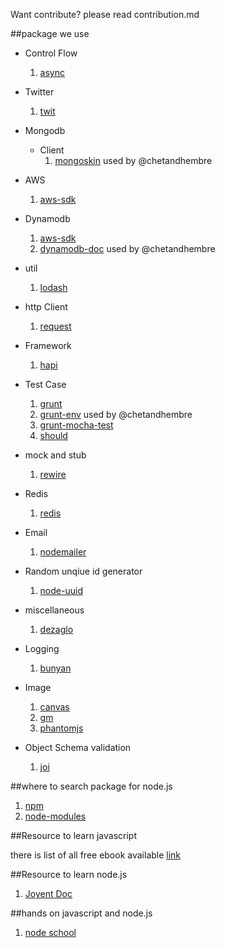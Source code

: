 Want contribute? please read contribution.md

##package we use
* Control Flow
  1. [async](https://www.npmjs.com/package/async)

* Twitter
  1. [twit](https://www.npmjs.com/package/twit)

* Mongodb
  * Client
    1. [mongoskin](https://www.npmjs.com/package/mongoskin) used by @chetandhembre

* AWS
  1. [aws-sdk](https://www.npmjs.com/package/aws-sdk)

* Dynamodb
  1. [aws-sdk](https://www.npmjs.com/package/aws-sdk)
  2. [dynamodb-doc](https://www.npmjs.com/package/dynamodb-doc) used by @chetandhembre

* util
  1. [lodash](https://www.npmjs.com/package/lodash)

* http Client
  1. [request](https://www.npmjs.com/package/request)

* Framework
  1. [hapi](https://www.npmjs.com/package/hapi)

* Test Case
  1. [grunt](https://www.npmjs.com/package/grunt)
  2. [grunt-env](https://www.npmjs.com/package/grunt-env) used by @chetandhembre
  3. [grunt-mocha-test](https://www.npmjs.com/package/grunt-mocha-test)
  4. [should](https://www.npmjs.com/package/should)

* mock and stub
  1. [rewire](https://www.npmjs.com/package/rewire)

* Redis
  1. [redis](https://www.npmjs.com/package/redis)

* Email
  1. [nodemailer](https://www.npmjs.com/package/nodemailer)

* Random unqiue id generator
  1. [node-uuid](https://www.npmjs.com/package/node-uuid)

* miscellaneous
  1. [dezaglo](https://www.npmjs.com/package/dezaglo)  

* Logging
  1. [bunyan](https://www.npmjs.com/package/bunyan)

* Image
  1. [canvas](https://www.npmjs.com/package/canvas)
  2. [gm](https://www.npmjs.com/package/gm)
  3. [phantomjs](https://www.npmjs.com/package/phantomjs)

* Object Schema validation  
  1. [joi](https://www.npmjs.com/package/joi)


##where to search package for node.js
  1. [npm](http://www.npmjs.com)
  2. [node-modules](http://node-modules.com)

##Resource to learn javascript

there is list of all free ebook available
[link](http://jsbooks.revolunet.com/)

##Resource to learn node.js
1. [Joyent Doc](https://www.joyent.com/developers/node/design)

##hands on javascript and node.js
1. [node school](http://nodeschool.io)
